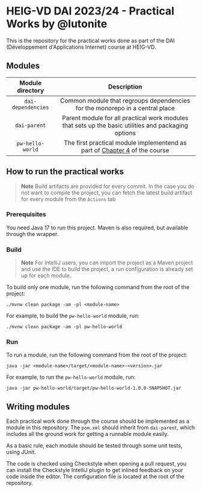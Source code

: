 # HEIG-VD DAI 2023/24 - Practical Works by @lutonite

This is the repository for the practical works done as part of the DAI (Développement d'Applications Internet) course at HEIG-VD.

## Modules

|  Module directory  |                                                                                                               Description                                                                                                               |
|:------------------:|:---------------------------------------------------------------------------------------------------------------------------------------------------------------------------------------------------------------------------------------:|
| `dai-dependencies` |                                                                              Common module that regroups dependencies for the monorepo in a central place                                                                               |
|    `dai-parent`    |                                                                   Parent module for all practical work modules that sets up the basic utilities and packaging options                                                                   |
|  `pw-hello-world`  | The first practical module implementend as part of [Chapter 4](https://github.com/heig-vd-dai-course/heig-vd-dai-course/blob/0522343ed4a65f744b3bb421c546d4d8ce685cb7/04-java-intellij-idea-and-maven/COURSE_MATERIAL.md) of the course |

## How to run the practical works

> **Note**
> Build artifacts are provided for every commit. In the case you do not want to compile
> the project, you can fetch the latest build artifact for every module from the `Actions` tab

### Prerequisites

You need Java 17 to run this project. Maven is also required, but available through the wrapper.

### Build

> **Note**
> For IntelliJ users, you can import the project as a Maven project and use the IDE to build the project,
> a run configuration is already set up for each module.

To build only one module, run the following command from the root of the project:

```shell
./mvnw clean package -am -pl <module-name>
```

For example, to build the `pw-hello-world` module, run:

```shell
./mvnw clean package -am -pl pw-hello-world
```

### Run

To run a module, run the following command from the root of the project:

```shell
java -jar <module-name>/target/<module-name>-<version>.jar
```

For example, to run the `pw-hello-world` module, run:

```shell
java -jar pw-hello-world/target/pw-hello-world-1.0.0-SNAPSHOT.jar
```

## Writing modules

Each practical work done through the course should be implemented as a module in this repository.
The `pom.xml` should inherit from `dai-parent`, which includes all the ground work for getting a runnable module easily.

As a basic rule, each module should be tested through some unit tests, using JUnit.

The code is checked using Checkstyle when opening a pull request, you can install the Checkstyle IntelliJ plugin to
get inlined feedback on your code inside the editor. The configuration file is located at the root of the repository.
